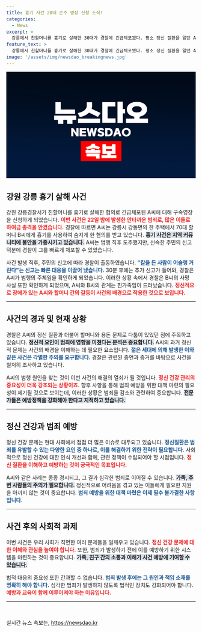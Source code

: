```yaml
---
title: 흉기 사건 20대 손주 영장 신청 소식!
categories:
  - News
excerpt: >
  강릉에서 친할머니를 흉기로 살해한 30대가 경찰에 긴급체포됐다. 평소 정신 질환을 앓던 A씨는 용돈 문제로 다투다 범행을 저질렀으며, 경찰은 사건의 전말을 조사 중이다.
feature_text: >
  강릉에서 친할머니를 흉기로 살해한 30대가 경찰에 긴급체포됐다. 평소 정신 질환을 앓던 A씨는 용돈 문제로 다투다 범행을 저질렀으며, 경찰은 사건의 전말을 조사 중이다.
image: '/assets/img/newsdao_breakingnews.jpg'
---
```


<p><img src="/assets/img/newsdao_breakingnews.jpg" alt="cryptoinkorea 속보" /></p>

<h2 data-ke-size="size26">강원 강릉 흉기 살해 사건</h2>

<p data-ke-size="size16">강원 강릉경찰서가 친할머니를 흉기로 살해한 혐의로 긴급체포된 A씨에 대해 구속영장을 신청하게 되었습니다. <b><span style="color: #ee2323;">이번 사건은 22일 밤에 발생한 안타까운 범죄로, 많은 이들로 하여금 충격을 안겼습니다.</span></b> 경찰에 따르면 A씨는 강릉시 강동면의 한 주택에서 70대 할머니 B씨에게 흉기를 사용하여 숨지게 한 혐의를 받고 있습니다. <b><span style="background-color: #21538527;">흉기 사건은 지역 커뮤니티에 불안을 가중시키고 있습니다.</span></b> A씨는 범행 직후 도주했지만, 신속한 주민의 신고 덕분에 경찰이 그를 빠르게 체포할 수 있었습니다.</p>

<p data-ke-size="size16">사건 발생 직후, 주민의 신고에 따라 경찰이 출동하였습니다. <b><span style="color: #1a5490;">"칼을 든 사람이 어슬렁 거린다"는 신고는 빠른 대응을 이끌어 냈습니다.</span></b> 30분 후에는 추가 신고가 들어와, 경찰은 A씨가 범행의 주체임을 확인하게 되었습니다. 이러한 상황 속에서 경찰은 B씨의 사망 사실 또한 확인하게 되었으며, A씨와 B씨의 관계는 친가족임이 드러났습니다. <b><span style="color: #ee2323;">정신적으로 장애가 있는 A씨와 할머니 간의 갈등이 사건의 배경으로 작용한 것으로 보입니다.</span></b></p>

<hr>

<h2 data-ke-size="size26">사건의 경과 및 현재 상황</h2>

<p data-ke-size="size16">경찰은 A씨의 정신 질환과 더불어 할머니와 용돈 문제로 다툼이 있었던 점에 주목하고 있습니다. <b><span style="background-color: #21538527;">정신적 요인이 범죄에 영향을 미쳤다는 분석은 중요합니다.</span></b> A씨의 과거 정신적 문제는 사건의 배경을 이해하는 데 필요한 요소입니다. <b><span style="color: #1a5490;">젊은 세대에 의해 발생한 이와 같은 사건은 각별한 주의를 요구합니다.</span></b> 경찰은 관련된 증언과 증거를 바탕으로 사건을 철저히 조사하고 있습니다.</p>

<p data-ke-size="size16">A씨의 범행 원인을 찾는 것이 이번 사건의 해결의 열쇠가 될 것입니다. <b><span style="color: #ee2323;">정신 건강 관리의 중요성이 더욱 강조되는 상황이죠.</span></b> 향후 사항을 통해 범죄 예방을 위한 대책 마련의 필요성이 제기될 것으로 보이는데, 이러한 상황은 범죄율 감소와 관련하여 중요합니다. <b><span style="background-color: #21538527;">전문가들은 예방정책을 강화해야 한다고 지적하고 있습니다.</span></b></p>

<hr>

<h2 data-ke-size="size26">정신 건강과 범죄 예방</h2>

<p data-ke-size="size16">정신 건강 문제는 현대 사회에서 점점 더 많은 이슈로 대두되고 있습니다. <b><span style="color: #1a5490;">정신질환은 범죄를 유발할 수 있는 다양한 요인 중 하나로, 이를 해결하기 위한 전략이 필요합니다.</span></b> 사회적으로 정신 건강에 대한 인식 개선과 함께, 관련 정책이 수립되어야 할 시점입니다. <b><span style="color: #ee2323;">정신 질환을 이해하고 예방하는 것이 궁극적인 목표입니다.</span></b></p>

<p data-ke-size="size16">A씨와 같은 사례는 종종 경시되고, 그 결과 심각한 범죄로 이어질 수 있습니다. <b><span style="background-color: #21538527;">가족, 주변 사람들의 주의가 필요합니다.</span></b> 정신적으로 어려움을 겪고 있는 이들에게 필요한 지원을 아끼지 않는 것이 중요합니다. <b><span style="color: #1a5490;">범죄 예방을 위한 대책 마련은 이제 필수 불가결한 사항입니다.</span></b></p>

<hr>

<h2 data-ke-size="size26">사건 후의 사회적 과제</h2>

<p data-ke-size="size16">이번 사건은 우리 사회가 직면한 여러 문제들을 일깨우고 있습니다. <b><span style="color: #ee2323;">정신 건강 문제에 대한 이해와 관심을 높여야 합니다.</span></b> 또한, 범죄가 발생하기 전에 이를 예방하기 위한 시스템을 마련하는 것이 중요합니다. <b><span style="background-color: #21538527;">가족, 친구 간의 소통과 이해가 사건 예방에 기여할 수 있습니다.</span></b></p>

<p data-ke-size="size16">법적 대응의 중요성 또한 간과할 수 없습니다. <b><span style="color: #1a5490;">범죄 발생 후에는 그 원인과 책임 소재를 명확히 해야 합니다.</span></b> 심각한 범죄가 발생하지 않도록 법적인 장치도 강화되어야 합니다. <b><span style="color: #ee2323;">예방과 교육이 함께 이루어져야 하는 이유입니다.</span></b></p>

<hr>

<p data-ke-size="size16">&nbsp;</p>
실시간 뉴스 속보는, <a href="https://newsdao.kr" rel="dofollow">https://newsdao.kr</a>



